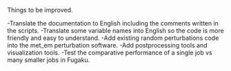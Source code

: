 Things to be improved.

-Translate the documentation to English including the comments written in the scripts.
-Translate some variable names into English so the code is more friendly and easy to understand. 
-Add existing random perturbations code into the met_em perturbation software. 
-Add postprocessing tools and visualization tools. 
-Test the comparative performance of a single job vs many smaller jobs in Fugaku.
